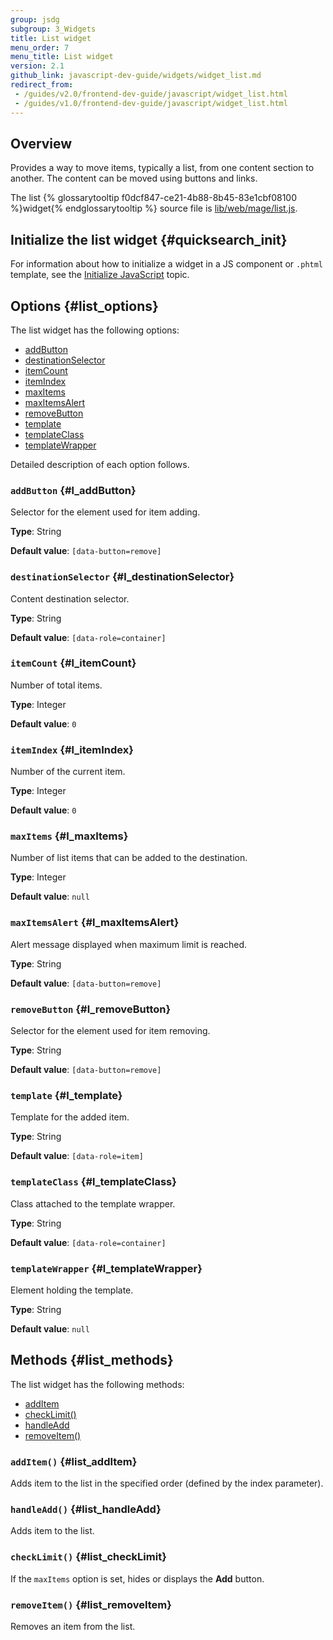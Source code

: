 ```yaml
---
group: jsdg
subgroup: 3_Widgets
title: List widget
menu_order: 7 
menu_title: List widget
version: 2.1
github_link: javascript-dev-guide/widgets/widget_list.md
redirect_from:
 - /guides/v2.0/frontend-dev-guide/javascript/widget_list.html
 - /guides/v1.0/frontend-dev-guide/javascript/widget_list.html
---
```

## Overview

Provides a way to move items, typically a list, from one content section to another.
The content can be moved using buttons and links. 

The list {% glossarytooltip f0dcf847-ce21-4b88-8b45-83e1cbf08100 %}widget{% endglossarytooltip %} source file is <a href="{{ site.mage2000url }}lib/web/mage/list.js" target="_blank">lib/web/mage/list.js</a>.

## Initialize the list widget {#quicksearch_init}
For information about how to initialize a widget in a JS component or `.phtml` template, see the <a href="{{ page.baseurl }}/javascript-dev-guide/javascript/js_init.html" target="_blank">Initialize JavaScript</a> topic.

## Options {#list_options}
The list widget has the following options:
<ul>
<li><a href="#l_addButton">addButton</a></li>
<li><a href="#l_destinationSelector">destinationSelector</a></li>
<li><a href="#l_itemCount">itemCount</a></li>
<li><a href="#l_itemIndex">itemIndex</a></li>
<li><a href="#l_maxItems">maxItems</a></li>
<li><a href="#l_maxItemsAlert">maxItemsAlert</a></li>
<li><a href="#l_removeButton">removeButton</a></li>
<li><a href="#l_template">template</a></li>
<li><a href="#l_templateClass">templateClass</a></li>
<li><a href="#l_templateWrapper">templateWrapper</a></li>
</ul>

Detailed description of each option follows.

### <code>addButton</code> {#l_addButton}
Selector for the element used for item adding. 

**Type**: String

**Default value**: `[data-button=remove]`

### <code>destinationSelector</code> {#l_destinationSelector}
Content destination selector.

**Type**: String

**Default value**: `[data-role=container]`

### <code>itemCount</code> {#l_itemCount}
Number of total items.

**Type**: Integer 

**Default value**: `0`

### <code>itemIndex</code> {#l_itemIndex}
Number of the current item.

**Type**: Integer

**Default value**: `0`

### <code>maxItems</code> {#l_maxItems}
Number of list items that can be added to the destination.

**Type**: Integer

**Default value**: `null`

### <code>maxItemsAlert</code> {#l_maxItemsAlert}
Alert message displayed when maximum limit is reached.

**Type**: String

**Default value**: `[data-button=remove]`

### <code>removeButton</code> {#l_removeButton}
Selector for the element used for item removing. 

**Type**: String

**Default value**: `[data-button=remove]`

### <code>template</code> {#l_template}
Template for the added item.

**Type**: String

**Default value**: `[data-role=item]`

### <code>templateClass</code> {#l_templateClass}
Class attached to the template wrapper.

**Type**: String

**Default value**: `[data-role=container]`

### <code>templateWrapper</code> {#l_templateWrapper}
Element holding the template.

**Type**: String

**Default value**: `null`


## Methods {#list_methods}

The list widget has the following methods:
<ul>
<li><a href="#list_addItem">addItem</a></li>
<li><a href="#list_checkLimit">checkLimit()</a></li>
<li><a href="#list_handleAdd">handleAdd</a></li>
<li><a href="#list_removeItem">removeItem()</a></li>
</ul>

### <code>addItem()</code> {#list_addItem}
Adds item to the list in the specified order (defined by the index parameter).

### <code>handleAdd()</code> {#list_handleAdd}
Adds item to the list.

### <code>checkLimit()</code> {#list_checkLimit}
If the `maxItems` option is set, hides or displays the **Add** button.


### <code>removeItem()</code> {#list_removeItem}
Removes an item from the list.





